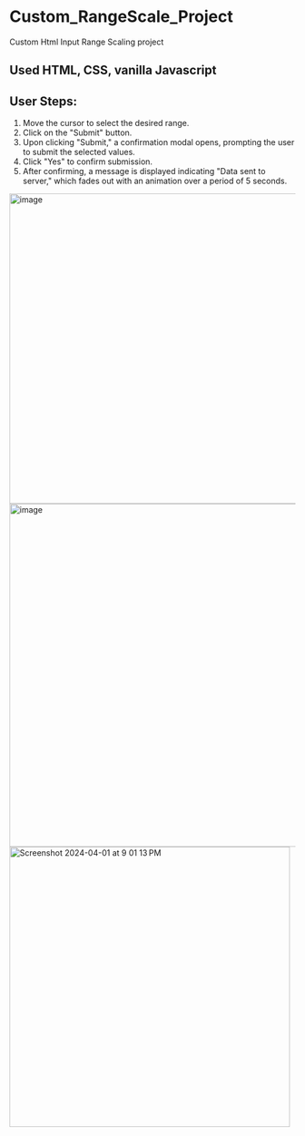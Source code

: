 # Custom_RangeScale_Project 
 Custom Html Input Range Scaling project

## Used HTML, CSS, vanilla Javascript
 
## User Steps:
1. Move the cursor to select the desired range.
2. Click on the "Submit" button.
3. Upon clicking "Submit," a confirmation modal opens, prompting the user to submit the selected values.
4. Click "Yes" to confirm submission.
5. After confirming, a message is displayed indicating "Data sent to server," which fades out with an animation over a period of 5 seconds.

<img width="547" alt="image" src="https://github.com/shashankgopalakrishna/Custom_RangeScale_Project/assets/143437355/d9a55d9a-57a3-4b39-9e55-485ea9ff5703">

<img width="605" alt="image" src="https://github.com/shashankgopalakrishna/Custom_RangeScale_Project/assets/143437355/890d1831-8537-4ac3-9ab6-5686731c33b4">

<img width="494" alt="Screenshot 2024-04-01 at 9 01 13 PM" src="https://github.com/shashankgopalakrishna/Custom_RangeScale_Project/assets/143437355/e7ba5ebe-f614-4ded-8ed2-b7fd9e4f6a81">






